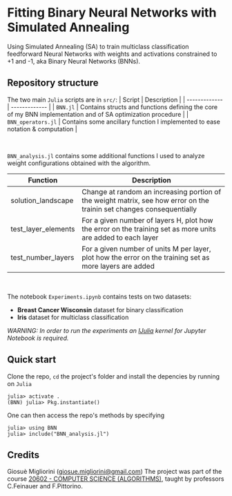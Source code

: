 # Fitting Binary Neural Networks with Simulated Annealing
Using Simulated Annealing (SA) to train multiclass classification feedforward Neural Networks with weights and activations constrained to +1 and -1, aka Binary Neural Networks (BNNs).

## Repository structure

The two main `Julia` scripts are in `src/`:
| Script  | Description |
| ------------- | ------------- |
| `BNN.jl`  | Contains structs and functions defining the core of my BNN implementation and of SA optimization procedure  |
| `BNN_operators.jl`  | Contains some ancillary function I implemented to ease notation & computation |

<br />

`BNN_analysis.jl` contains some additional functions I used to analyze weight configurations obtained with the algorithm.
<br />

| Function  | Description |
| ------------- | ------------- |
| solution_landscape  | Change at random an increasing portion of the weight matrix, see how error on the trainin set changes consequentially  |
| test_layer_elements  | For a given number of layers H, plot how the error on the training set as more units are added to each layer |
| test_number_layers  | For a given number of units M per layer, plot how the error on the training set as more layers are added  |
<br />

The notebook `Experiments.ipynb` contains tests on two datasets:
- **Breast Cancer Wisconsin** dataset for binary classification
- **Iris** dataset for multiclass classification

*WARNING: In order to run the experiments an [IJulia](https://github.com/JuliaLang/IJulia.jl) kernel for Jupyter Notebook is required.*

## Quick start

Clone the repo, `cd` the project's folder and install the depencies by running on `Julia`
```
julia> activate .
(BNN) julia> Pkg.instantiate()
```
One can then access the repo's methods by specifying

```
julia> using BNN
julia> include("BNN_analysis.jl") 

```


## Credits
Giosuè Migliorini ([giosue.migliorini@gmail.com](mailto:giosue.migliorini@gmail.com))
The project was part of the course [20602 - COMPUTER SCIENCE (ALGORITHMS)](https://didattica.unibocconi.eu/ts/tsn_anteprima.php?cod_ins=20602&anno=2021&IdPag=6164), taught by professors C.Feinauer and F.Pittorino.
